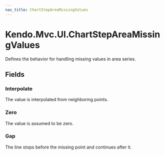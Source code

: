 ```yaml
---
nav_title: ChartStepAreaMissingValues
---
```


# Kendo.Mvc.UI.ChartStepAreaMissingValues
Defines the behavior for handling missing values in area series.

## Fields
### Interpolate
The value is interpolated from neighboring points.
### Zero
The value is assumed to be zero.
### Gap
The line stops before the missing point and continues after it.




